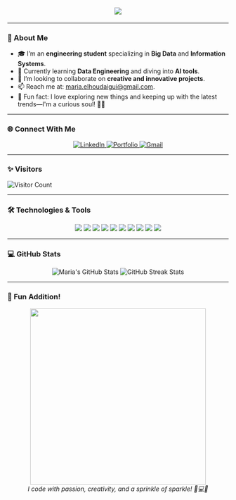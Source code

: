<h1 align="center">
    <img src="https://readme-typing-svg.herokuapp.com/?font=Pacifico&size=40&color=FF1493&center=true&vCenter=true&width=600&height=70&lines=Hello+World!+💖;+I'm+Maria+El+Houdaigui+🌸;Welcome+to+My+Coder+Girl+World" />
</h1>

---

### 🌸 About Me  
- 🎓 I’m an **engineering student** specializing in **Big Data** and **Information Systems**.  
- 🌱 Currently learning **Data Engineering** and diving into **AI tools**.  
- 👯 I’m looking to collaborate on **creative and innovative projects**.  
- 📫 Reach me at: [maria.elhoudaigui@gmail.com](mailto:maria.elhoudaigui@gmail.com).  
- 🌟 Fun fact: I love exploring new things and keeping up with the latest trends—I'm a curious soul! 🧠✨  

---

### 🌐 Connect With Me  
<p align="center">
  <a href="https://www.linkedin.com/in/maria-el-houdaigui/" target="_blank">
    <img src="https://img.shields.io/badge/LinkedIn-FF1493?style=for-the-badge&logo=linkedin&logoColor=white" alt="LinkedIn" />
  </a>
  <a href="https://your-portfolio-link.com" target="_blank">
    <img src="https://img.shields.io/badge/Portfolio-000000?style=for-the-badge&logo=github&logoColor=white" alt="Portfolio" />
  </a>
  <a href="mailto:maria.elhoudaigui@gmail.com">
    <img src="https://img.shields.io/badge/Gmail-FF1493?style=for-the-badge&logo=gmail&logoColor=white" alt="Gmail" />
  </a>
</p>

---

### ✨ Visitors  
![Visitor Count](https://komarev.com/ghpvc/?username=mariaelhoudaigui&label=Visitors&color=FF1493&style=flat)

---

### 🛠️ Technologies & Tools  
<p align="center">
  <img src="https://img.shields.io/badge/-MySQL-FF1493?style=for-the-badge&logo=mysql&logoColor=white" />
  <img src="https://img.shields.io/badge/-Python-000000?style=for-the-badge&logo=python&logoColor=white" />
  <img src="https://img.shields.io/badge/-HTML5-FF1493?style=for-the-badge&logo=html5&logoColor=white" />
  <img src="https://img.shields.io/badge/-CSS3-000000?style=for-the-badge&logo=css3&logoColor=white" />
  <img src="https://img.shields.io/badge/-JavaScript-FF1493?style=for-the-badge&logo=javascript&logoColor=white" />
  <img src="https://img.shields.io/badge/-Java-000000?style=for-the-badge&logo=java&logoColor=white" />
  <img src="https://img.shields.io/badge/-Hadoop-FF1493?style=for-the-badge&logo=apache-hadoop&logoColor=white" />
  <img src="https://img.shields.io/badge/-MongoDB-000000?style=for-the-badge&logo=mongodb&logoColor=white" />
  <img src="https://img.shields.io/badge/-PowerBI-FF1493?style=for-the-badge&logo=powerbi&logoColor=white" />
  <img src="https://img.shields.io/badge/-Tableau-000000?style=for-the-badge&logo=tableau&logoColor=white" />
</p>

---

### 💻 GitHub Stats  
<p align="center">
  <img src="https://github-readme-stats.vercel.app/api?username=mariaelhoudaigui&show_icons=true&theme=tokyonight" alt="Maria's GitHub Stats" />
  <img src="https://github-readme-streak-stats.herokuapp.com/?user=mariaelhoudaigui&theme=tokyonight" alt="GitHub Streak Stats" />
</p>

---

### 🌸 Fun Addition!  
<p align="center">
  <img src="https://media.giphy.com/media/3o6Zt8sFn8xjDg4mrG/giphy.gif" width="400" />
  <br>
  <em>I code with passion, creativity, and a sprinkle of sparkle! 🌟💻✨</em>
</p>
